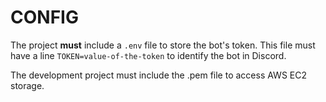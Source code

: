 # CONFIG

The project **must** include a `.env` file to store the bot's token.
This file must have a line `TOKEN=value-of-the-token` to identify the bot in Discord.

The development project must include the .pem file to access AWS EC2 storage.
